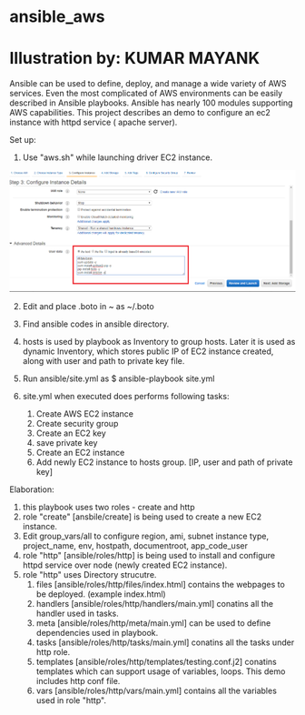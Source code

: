 # ansible_aws
# Illustration by: KUMAR MAYANK
Ansible can be used to define, deploy, and manage a wide variety of AWS services.
Even the most complicated of AWS environments can be easily described in Ansible playbooks.
Ansible has nearly 100 modules supporting AWS capabilities. 
This project describes an demo to configure an ec2 instance with httpd service ( apache server).

Set up:
1. Use "aws.sh" while launching driver EC2 instance.

![ScreenShot](https://github.com/max6746/ansible_aws/blob/master/Screenshot%20(543).png)

2. Edit and place .boto in ~ as ~/.boto

3. Find ansible codes in ansible directory.

4. hosts is used by playbook as Inventory to group hosts. Later it is used as dynamic Inventory, which stores public IP of EC2 instance created, along with user and path to private key file.

5. Run ansible/site.yml as $ ansible-playbook site.yml

6. site.yml when executed does performs following tasks:
   1. Create AWS EC2 instance
   2. Create security group
   3. Create an EC2 key
   4. save private key
   5. Create an EC2 instance
   6. Add newly EC2 instance to hosts group. [IP, user and path of private key]

Elaboration:
1. this playbook uses two roles - create and http
2. role "create" [ansbile/create] is being used to create a new EC2 instance. 
3. Edit group_vars/all to configure region, ami, subnet instance type, project_name, env, hostpath, documentroot, app_code_user
4. role "http" [ansible/roles/http] is being used to install and configure httpd service over node (newly created EC2 instance).
5. role "http" uses Directory strucutre. 
     1. files [ansible/roles/http/files/index.html] contains the webpages to be deployed. (example index.html)
     2. handlers [ansible/roles/http/handlers/main.yml] conatins all the handler used in tasks.
     3. meta [ansible/roles/http/meta/main.yml] can be used to define dependencies used in playbook.
     4. tasks [ansible/roles/http/tasks/main.yml] conatins all the tasks under http role.
     5. templates [ansible/roles/http/templates/testing.conf.j2] conatins templates which can support usage of variables, loops. This demo includes http conf file.
     6. vars [ansible/roles/http/vars/main.yml] contains all the variables used in role "http".
